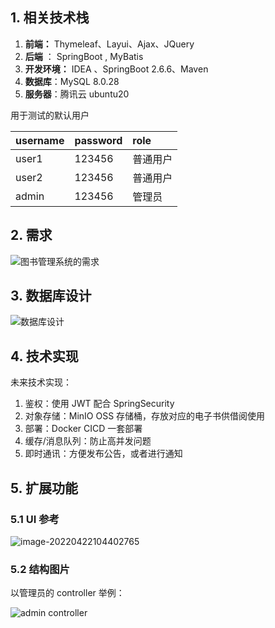 

## 1. 相关技术栈

1. **前端：** Thymeleaf、Layui、Ajax、JQuery
2. **后端** ： SpringBoot , MyBatis
3. **开发环境：** IDEA 、SpringBoot 2.6.6、Maven
4. **数据库**：MySQL 8.0.28
4. **服务器**：腾讯云 ubuntu20

用于测试的默认用户

| username | password | role |
| :---- | :----- | :------ |
| user1  | 123456 | 普通用户 |
| user2  | 123456 | 普通用户 |
| admin  | 123456 |  管理员  |

## 2. 需求

![图书管理系统的需求](https://hexoblogimages-1304994718.cos.ap-nanjing.myqcloud.com/202204221018639.png)

## 3. 数据库设计

![数据库设计](https://hexoblogimages-1304994718.cos.ap-nanjing.myqcloud.com/202204221022163.png)

## 4. 技术实现

未来技术实现：

1. 鉴权：使用 JWT 配合 SpringSecurity
2. 对象存储：MinIO OSS 存储桶，存放对应的电子书供借阅使用
3. 部署：Docker CICD 一套部署
4. 缓存/消息队列：防止高并发问题
5. 即时通讯：方便发布公告，或者进行通知

## 5. 扩展功能

### 5.1 UI 参考

![image-20220422104402765](https://hexoblogimages-1304994718.cos.ap-nanjing.myqcloud.com/202204221044830.png)

### 5.2 结构图片

以管理员的 controller 举例：

![admin controller](https://hexoblogimages-1304994718.cos.ap-nanjing.myqcloud.com/202204221348259.png)
